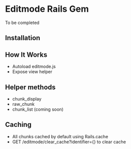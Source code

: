 
# Editmode Rails Gem

To be completed

## Installation

## How It Works
- Autoload editmode.js
- Expose view helper

## Helper methods
- chunk_display
- raw_chunk
- chunk_list (coming soon)

## Caching
- All chunks cached by default using Rails.cache
- GET /editmode/clear_cache?identifier={} to clear cache

